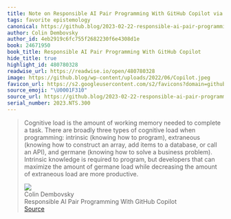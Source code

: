 ```yaml
---
title: Note on Responsible AI Pair Programming With GitHub Copilot via Colin Dembovsky
tags: favorite epistemology
canonical: https://github.blog/2023-02-22-responsible-ai-pair-programming-with-github-copilot/
author: Colin Dembovsky
author_id: 4eb2919c6fc755f2682230f6e4308d1e
book: 24671950
book_title: Responsible AI Pair Programming With GitHub Copilot
hide_title: true
highlight_id: 480780328
readwise_url: https://readwise.io/open/480780328
image: https://github.blog/wp-content/uploads/2022/06/Copilot.jpeg
favicon_url: https://s2.googleusercontent.com/s2/favicons?domain=github.blog
source_emoji: "\U0001F310"
source_url: https://github.blog/2023-02-22-responsible-ai-pair-programming-with-github-copilot/#:~:text=Cognitive%20load%20is,are%20more%20productive.
serial_number: 2023.NTS.300
---
```

> Cognitive load is the amount of working memory needed to complete a task. There are broadly three types of cognitive load when programming: intrinsic (knowing how to program), extraneous (knowing how to construct an array, add items to a database, or call an API), and germane (knowing how to solve a business problem). Intrinsic knowledge is required to program, but developers that can maximize the amount of germane load while decreasing the amount of extraneous load are more productive.
> <div class="quoteback-footer"><div class="quoteback-avatar"><img class="mini-favicon" src="https://s2.googleusercontent.com/s2/favicons?domain=github.blog"></div><div class="quoteback-metadata"><div class="metadata-inner"><span style="display:none">FROM:</span><div aria-label="Colin Dembovsky" class="quoteback-author"> Colin Dembovsky</div><div aria-label="Responsible AI Pair Programming With GitHub Copilot" class="quoteback-title"> Responsible AI Pair Programming With GitHub Copilot</div></div></div><div class="quoteback-backlink"><a target="_blank" aria-label="go to the full text of this quotation" rel="noopener" href="https://github.blog/2023-02-22-responsible-ai-pair-programming-with-github-copilot/#:~:text=Cognitive%20load%20is,are%20more%20productive." class="quoteback-arrow"> Source</a></div></div>
